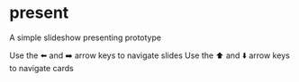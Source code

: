 # present

A simple slideshow presenting prototype

Use the ⬅️ and ➡️ arrow keys to navigate slides
Use the ⬆️ and ⬇️ arrow keys to navigate cards
